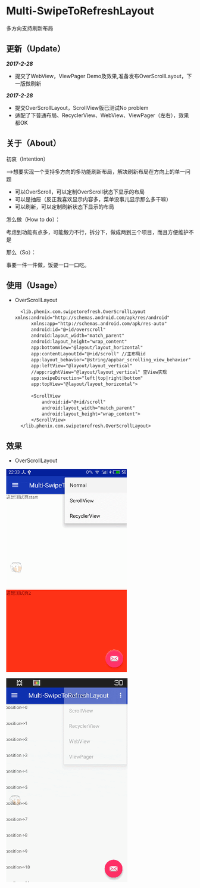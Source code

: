 # Multi-SwipeToRefreshLayout
多方向支持刷新布局

## 更新（Update）
_**2017-2-28**_
 * 提交了WebView，ViewPager Demo及效果,准备发布OverScrollLayout，下一版做刷新

_**2017-2-28**_
 * 提交OverScrollLayout，ScrollView版已测试No problem
 * 适配了下普通布局、RecyclerView、WebView、ViewPager（左右），效果都OK



## 关于（About）
初衷（Intention）

-->想要实现一个支持多方向的多功能刷新布局，解决刷新布局在方向上的单一问题
  * 可以OverScroll，可以定制OverScroll状态下显示的布局
  * 可以是抽屉（反正我喜欢显示内容多，菜单没事儿显示那么多干嘛）
  * 可以刷新，可以定制刷新状态下显示的布局

怎么做（How to do）：

考虑到功能有点多，可能毅力不行，拆分下，做成两到三个项目，而且方便维护不是

那么（So）：

事要一件一件做，饭要一口一口吃。


## 使用（Usage）


* OverScrollLayout

        <lib.phenix.com.swipetorefresh.OverScrollLayout xmlns:android="http://schemas.android.com/apk/res/android"
            xmlns:app="http://schemas.android.com/apk/res-auto"
            android:id="@+id/overscroll"
            android:layout_width="match_parent"
            android:layout_height="wrap_content"
            app:bottomView="@layout/layout_horizontal"
            app:contentLayoutId="@+id/scroll" //主布局id
            app:layout_behavior="@string/appbar_scrolling_view_behavior"
            app:leftView="@layout/layout_vertical"
            //app:rightView="@layout/layout_vertical" 空View实现
            app:swipeDirection="left|top|right|bottom"
            app:topView="@layout/layout_horizontal">

            <ScrollView
                android:id="@+id/scroll"
                android:layout_width="match_parent"
                android:layout_height="wrap_content">
            </ScrollView>
        </lib.phenix.com.swipetorefresh.OverScrollLayout>

## 效果

* OverScrollLayout

![OverScrollLayout效果gif](screenshots/overscroll.gif)

![OverScrollLayout效果2gif](screenshots/overscroll2.gif)

